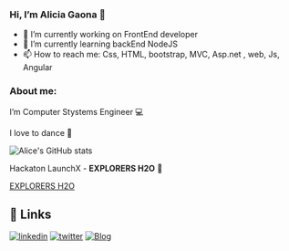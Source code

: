 ### Hi, I’m Alicia Gaona 👋


- 🔭 I’m currently working on FrontEnd developer
- 🌱 I’m currently learning backEnd NodeJS
- 📫 How to reach me: Css, HTML, bootstrap, MVC, Asp.net , web, Js, Angular


### About me:

 I’m Computer Stystems Engineer 💻
 
 I love to dance 💃


![Alice's GitHub stats](https://github-readme-stats.vercel.app/api?username=AliciaGaona&show_icons=true&theme=tokyonight)
 
Hackaton LaunchX -  __EXPLORERS H2O__ 🐋 

[EXPLORERS H2O](https://github.com/Elchicogamer117/savingouroceansfrtnd)

## 🔗 Links

[![linkedin](https://img.shields.io/badge/linkedin-0A66C2?style=for-the-badge&logo=linkedin&logoColor=white)](https://www.linkedin.com/in/alicia-gaona-719a6b139/)
[![twitter](https://img.shields.io/badge/twitter-1DA1F2?style=for-the-badge&logo=twitter&logoColor=white)](https://twitter.com/AliciaGaona20)
[![Blog](https://img.shields.io/badge/my_portfolio-000?style=for-the-badge&logo=ko-fi&logoColor=white)](https://aliciagaona.github.io/my_launchx_blog/)



